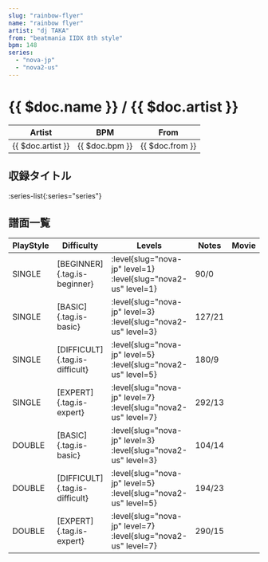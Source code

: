 ```yaml
---
slug: "rainbow-flyer"
name: "rainbow flyer"
artist: "dj TAKA"
from: "beatmania IIDX 8th style"
bpm: 148
series:
  - "nova-jp"
  - "nova2-us"
---
```


# {{ $doc.name }} / {{ $doc.artist }}

|Artist|BPM|From|
|------|---|----|
|{{ $doc.artist }}|{{ $doc.bpm }}|{{ $doc.from }}|

## 収録タイトル

:series-list{:series="series"}

## 譜面一覧

|PlayStyle|Difficulty|Levels|Notes|Movie|
|---------|----------|------|-----|-----|
|SINGLE|[BEGINNER]{.tag.is-beginner}|<div class="field is-grouped is-grouped-multiline">:level{slug="nova-jp" level=1} :level{slug="nova2-us" level=1}</div>|90/0||
|SINGLE|[BASIC]{.tag.is-basic}|<div class="field is-grouped is-grouped-multiline">:level{slug="nova-jp" level=3} :level{slug="nova2-us" level=3}</div>|127/21||
|SINGLE|[DIFFICULT]{.tag.is-difficult}|<div class="field is-grouped is-grouped-multiline">:level{slug="nova-jp" level=5} :level{slug="nova2-us" level=5}</div>|180/9||
|SINGLE|[EXPERT]{.tag.is-expert}|<div class="field is-grouped is-grouped-multiline">:level{slug="nova-jp" level=7} :level{slug="nova2-us" level=7}</div>|292/13||
|DOUBLE|[BASIC]{.tag.is-basic}|<div class="field is-grouped is-grouped-multiline">:level{slug="nova-jp" level=3} :level{slug="nova2-us" level=3}</div>|104/14||
|DOUBLE|[DIFFICULT]{.tag.is-difficult}|<div class="field is-grouped is-grouped-multiline">:level{slug="nova-jp" level=5} :level{slug="nova2-us" level=5}</div>|194/23||
|DOUBLE|[EXPERT]{.tag.is-expert}|<div class="field is-grouped is-grouped-multiline">:level{slug="nova-jp" level=7} :level{slug="nova2-us" level=7}</div>|290/15||
